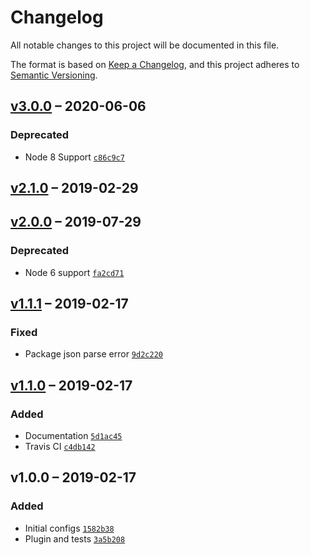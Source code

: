 # Changelog
All notable changes to this project will be documented in this file.

The format is based on [Keep a Changelog](https://keepachangelog.com/en/1.0.0/),
and this project adheres to [Semantic Versioning](https://semver.org/spec/v2.0.0.html).


## [v3.0.0] – 2020-06-06

### Deprecated
- Node 8 Support [`c86c9c7`](https://github.com/philipbordallo/postcss-system-monospace/commit/c86c9c7)


## [v2.1.0] – 2019-02-29


## [v2.0.0] – 2019-07-29

### Deprecated
- Node 6 support [`fa2cd71`](https://github.com/philipbordallo/postcss-system-monospace/commit/fa2cd71)


## [v1.1.1] – 2019-02-17

### Fixed
- Package json parse error [`9d2c220`](https://github.com/philipbordallo/postcss-system-monospace/commit/9d2c220)

## [v1.1.0] – 2019-02-17

### Added
- Documentation [`5d1ac45`](https://github.com/philipbordallo/postcss-system-monospace/commit/5d1ac45)
- Travis CI [`c4db142`](https://github.com/philipbordallo/postcss-system-monospace/commit/5d1ac45)


## v1.0.0 – 2019-02-17

### Added
- Initial configs [`1582b38`](https://github.com/philipbordallo/postcss-system-monospace/commit/1582b38)
- Plugin and tests [`3a5b208`](https://github.com/philipbordallo/postcss-system-monospace/commit/3a5b208)


[v3.0.0]: https://github.com/philipbordallo/postcss-system-monospace/compare/v2.1.0...v3.0.0
[v2.1.0]: https://github.com/philipbordallo/postcss-system-monospace/compare/v2.0.0...v2.1.0
[v2.0.0]: https://github.com/philipbordallo/postcss-system-monospace/compare/v1.1.1...v2.0.0
[v1.1.1]: https://github.com/philipbordallo/postcss-system-monospace/compare/v1.1.0...v1.1.1
[v1.1.0]: https://github.com/philipbordallo/postcss-system-monospace/compare/v1.0.0...v1.1.0
